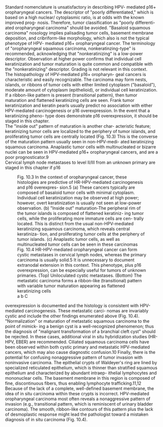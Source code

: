 Standard nomenclature is unsatisfactory in describing HPV-
mediated p16+ oropharyngeal cancers. The descriptor of
"poorly differentiated," which is based on a high nuclear/
cytoplasmic ratio, is at odds with the known improved prog-
nosis. Therefore, tumor classification as "poorly differenti-
ated oropharyngeal carcinoma" should be avoided. "Basaloid
squamous carcinoma" nosology implies palisading tumor
cells, basement membrane deposition, and cribriform-like
morphology, which also is not the typical phenotype of HPV-
mediated p16+ oropharyngeal cancer. The terminology of
"oropharyngeal squamous carcinoma, nonkeratinzing-type"
is recommended, acknowledging that "nonkeratinizing" is a
low-power descriptor. Observation at higher power confirms
that individual cell keratinization and tumor maturation is
quite common and compatible with the "nonkeratinizing"
descriptor. Grading is not relevant in this context.  
The histopathology of HPV-mediated p16+ oropharyn-
geal cancers is characteristic and easily recognizable. The
carcinoma may form nests, islands, or ribbons of tumor cells
with either limited cytoplasm ("basaloid"), moderate amount
of cytoplasm (epithelioid), or individual cell keratinization.
If a ribbon-like pattern is present (transitional pattern), then
tumor maturation and flattened keratinizing cells are seen.
Frank tumor keratinization and keratin pearls usually predict
no association with either HPV-mediated carcinogenesis or
p16 overexpression. In the event that a keratinizing pheno-
type does demonstrate p16 overexpression, it should be
staged in this chapter.  
The "inside out" pattern of maturation is another char-
acteristic feature; keratinizing tumor cells are localized
to the periphery of tumor islands, and proliferating tumor
cells are centrally located (Fig. 10.3) This is the converse
of the maturation pattern usually seen in non-HPV-medi-
ated keratinizing squamous carcinoma. Anaplastic tumor
cells with multinucleated or bizarre nuclei can be seen in
HPV-mediated p16+ oropharyngeal cancers, and are a poor
prognosticator.9  
Cervical lymph node metastases to level II/III from
an unknown primary are staged in this chapter if p16  
<!-- PageNumber="10" -->
<!-- PageBreak -->  
<!-- PageNumber="118" -->
<!-- PageHeader="American Joint Committee on Cancer . 2017" -->  
<figure>
<figcaption>Fig. 10.3 In the context of oropharyngeal cancer, these histologies are
predictive of HR-HPV-mediated carcinogenesis and p16 overexpres-
sion.5 (a) These cancers typically are composed of basaloid tumor cells
with minimal cytoplasm. Individual cell keratinization may be
observed at high power; however, overt keratinization is usually not
seen at low-power observation. (b) "Inside out" maturation-The
peripheral rim of the tumor islands is composed of flattened keratiniz- ing tumor cells, while the proliferating more immature cells are cen-
trally located. This is distinct from the usual non-HPV-mediated
keratinizing squamous carcinoma, which reveals central keratiniza-
tion, and proliferating tumor cells at the periphery of tumor islands.
(c) Anaplastic tumor cells, as well as multinucleated tumor cells can be
seen in these carcinomas Fig. 10.4 HR-HPV-mediated
oropharyngeal cancer can form
cystic metastases in cervical
lymph nodes, whereas the
primary carcinoma is usually
solid.5 It is unnecessary to
document extranodal extension
in this context. This
phenotype, plus p16
overexpression, can be
especially useful for tumors of
unknown primaries. (Top)
Uniloculated cystic metastases.
(Bottom) The metastatic
carcinoma forms a ribbon-like
(transitional) pattern with
variable tumor maturation
appearing as flattened
keratinizing cells</figcaption>  
a  
b  
C  
</figure>  
<figure>
</figure>  
overexpression is documented and the histology is consistent
with HPV-mediated carcinogenesis. These metastatic carci-
nomas are invariably cystic and include the other findings
enumerated above (Fig. 10.4). "Normalization" or maturation
of metastatic squamous carcinoma to the point of mimick-
ing a benign cyst is a well-recognized phenomenon; thus the
diagnosis of "malignant transformation of a branchial cleft
cyst" should be rejected. In these cases, additional viral in situ  
hybridization studies (HR-HPV, EBER) are recommended.
Ciliated squamous carcinoma cells have been observed
within both cystic primary and metastatic HPV-mediated
cancers, which may also cause diagnostic confusion.10  
Finally, there is the potential for confusing nonaggressive
pattern of tumor invasion with noninvasive carcinoma. The
epithelial crypts of Waldeyer's ring are lined by specialized
reticulated epithelium, which is thinner than stratified  
<!-- PageBreak -->  
<!-- PageNumber="119" -->
<!-- PageHeader="10 HPV-Mediated (p16+) Oropharyngeal Cancer" -->  
squamous epithelium and characterized by abundant intraep-
ithelial lymphocytes and mononuclear cells. The basement
membrane in this region is composed of fine, discontinuous
fibers, thus enabling lymphocyte trafficking.11,12 Because of
the lack of a complete, well-defined basement membrane,
the idea of in situ carcinoma within these crypts is incorrect.
HPV-mediated oropharyngeal carcinoma most often reveals
a nonaggressive pattern of invasion (e.g., transitional pattern,
which is reminiscent of urinary bladder carcinoma). The
smooth, ribbon-like contours of this pattern plus the lack of
desmoplastic response might lead the pathologist toward a
mistaken diagnosis of in situ carcinoma (Fig. 10.4).